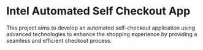 # Intel Automated Self Checkout App

This project aims to develop an automated self-checkout application using advanced technologies to enhance the shopping experience by providing a seamless and efficient checkout process.